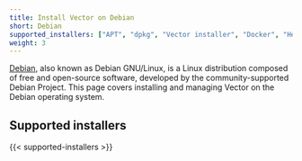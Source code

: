 ```yaml
---
title: Install Vector on Debian
short: Debian
supported_installers: ["APT", "dpkg", "Vector installer", "Docker", "Helm"]
weight: 3
---
```


[Debian], also known as Debian GNU/Linux, is a Linux distribution composed of free and open-source software, developed by the community-supported Debian Project. This page covers installing and managing Vector on the Debian operating system.

## Supported installers

{{< supported-installers >}}

[debian]: https://debian.org

